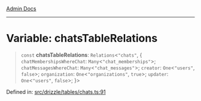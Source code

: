 [Admin Docs](/)

***

# Variable: chatsTableRelations

> `const` **chatsTableRelations**: `Relations`\<`"chats"`, \{ `chatMembershipsWhereChat`: `Many`\<`"chat_memberships"`\>; `chatMessagesWhereChat`: `Many`\<`"chat_messages"`\>; `creator`: `One`\<`"users"`, `false`\>; `organization`: `One`\<`"organizations"`, `true`\>; `updater`: `One`\<`"users"`, `false`\>; \}\>

Defined in: [src/drizzle/tables/chats.ts:91](https://github.com/PalisadoesFoundation/talawa-api/blob/f1b6ec0d386e11c6dc4f3cf8bb763223ff502e1e/src/drizzle/tables/chats.ts#L91)
